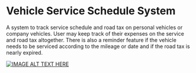 ﻿# Vehicle Service Schedule System

 A system to track service schedule and road tax on personal vehicles or company vehicles. User may keep track of their expenses on the service and road tax altogether. There is also a reminder feature if the vehicle needs to be serviced according to the mileage or date and if the road tax is nearly expired.

 [![IMAGE ALT TEXT HERE](https://img.youtube.com/vi/s8VXb5qSv6M/0.jpg)](https://www.youtube.com/watch?v=s8VXb5qSv6M)

